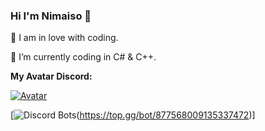 ### Hi I'm Nimaiso 👋

🖤 I am in love with coding.

💠 I’m currently coding in C# & C++.

**My Avatar Discord:**

[![Avatar](https://discord.c99.nl/widget/theme-3/631463369458843668.png)](https://discord.gg/DStAkkypnm)

[![Discord Bots](https://top.gg/api/widget/877568009135337472.svg)(https://top.gg/bot/877568009135337472)]
